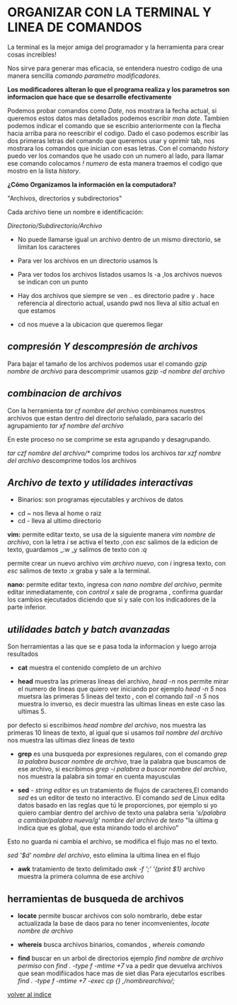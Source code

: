 # ORGANIZAR CON LA TERMINAL Y LINEA DE COMANDOS

La terminal  es la mejor amiga del programador y la herramienta para crear cosas increibles! 

Nos sirve para generar mas eficacia, se entendera nuestro codigo de una manera sencilla _comando parametro modificadores_.

__Los modificadores alteran lo que el programa realiza y los parametros son informacion que hace que se desarrolle efectivamente__ 

Podemos probar comandos como _Date_, nos mostrara la fecha actual, si queremos estos datos mas detallados podemos escribir _man date_. Tambien podemos indicar el comando que se escribio anteriormente con la flecha hacia arriba para no reescribir el codigo. Dado el caso podemos escribir las dos primeras letras del comando que queremos usar y oprimir tab, nos mostrara los comandos que inician con esas letras. Con el comando _history_ puedo ver los comandos que he usado con un numero al lado, para llamar ese comando colocamos _! numero_ de esta manera traemos el codigo que mostro en la lista _history_.


__¿Cómo Organizamos la información en la computadora?__

"Archivos, directorios y subdirectorios"

Cada archivo tiene un nombre e identificación:

_Directorio/Subdirectorio/Archivo_

 + No puede llamarse igual un archivo dentro de un mismo directorio, se limitan los caracteres

  + Para ver los archivos en un directorio  usamos ls

  + Para ver todos los archivos listados usamos ls -a ,los archivos nuevos se indican con un punto 

  + Hay dos archivos que siempre se ven ..  es directorio padre y . hace referencia al directorio actual, usando pwd nos lleva al sitio actual en que estamos

  + cd nos mueve a la ubicacion que queremos llegar 

  ## **_compresión Y descompresión de archivos_**

Para bajar el tamaño de los archivos podemos usar el comando _gzip nombre de archivo_
para descomprimir usamos _gzip -d nombre del archivo_

## **_combinacion de archivos_**

Con la herramienta _tar cf nombre del archivo_ combinamos nuestros archivos que estan dentro del directorio señalado, para sacarlo del agrupamiento _tar xf nombre del archivo_

En este proceso no se comprime se esta agrupando y desagrupando.

_tar czf nombre del archivo/*_ comprime todos los archivos 
_tar xzf nombre del archivo_ descomprime todos los archivos

  ## **_Archivo de texto y utilidades interactivas_**

  * Binarios: son programas ejecutables y archivos de datos  
  + cd ~ nos lleva al home o raiz 
  + cd  - lleva al ultimo directorio 

  __vim:__ permite editar texto, se usa de la siguiente manera _vim nombre de archivo_, con la letra _i_ se activa el texto ,con _esc_ salimos de la edicion de texto, guardamos _:w _y salimos de texto con _:q_

  permite crear un nuevo archivo  _vim archivo nuevo_, con _i_ ingresa texto, con _esc_ salimos de texto _:x_ graba y sale a la terminal.

  __nano:__ permite editar texto, ingresa con _nano nombre del archivo_, permite editar inmediatamente, con _control x_ sale de programa , confirma guardar los cambios ejecutados diciendo que si  y sale con los indicadores de la parte inferior. 

## **_utilidades batch y batch avanzadas_**

Son herramientas a las que se e pasa toda la informacion y luego arroja resultados 

+ __cat__  muestra el contenido completo de un archivo

+ __head__ muestra las primeras lineas del archivo, _head  -n_ nos permite mirar el numero de lineas que quiero ver iniciando  por ejemplo _head -n 5_ nos muetsra las primeras 5 lineas del texto , con el comando _tail -n 5_ nos muestra lo inverso, es decir muestra las ultimas lineas en este caso las ultimas 5.

por defecto si escribimos _head  nombre del archivo_, nos muestra las primeras 10 lineas de texto, al igual que si usamos _tail nombre del archivo_ nos muestra las ultimas diez lineas de texto 

* __grep__ es una busqueda por expresiones regulares, con el comando _grep la palabra buscar nombre de archivo_, trae la palabra que buscamos de ese archivo, si escribimos _grep -i palabra a buscar nombre del archivo_, nos muestra la palabra sin tomar en cuenta mayusculas

+ __sed__ _- string editor_ es un tratamiento de flujos de caracteres,El comando _sed_ es un editor de texto no interactivo. El comando _sed_ de Linux edita datos basado en las reglas que tú le proporciones, por ejemplo si yo quiero cambiar dentro del archivo de texto una palabra seria  _'s/palabra a cambiar/palabra nueva/g' nombre del archivo de texto_  "la última g indica que es global, que esta mirando todo el archivo"

Esto no guarda ni cambia el archivo, se modifica el flujo mas no el texto.

_sed '$d' nombre del archivo_, esto elimina la ultima linea en el flujo 

+ __awk__ tratamiento de texto delimitado _awk -f ';' '{print $1}_ archivo  muestra la primera columna de ese archivo


## herramientas de busqueda de archivos

+ __locate__ permite buscar archivos con solo nombrarlo, debe estar actualizada la base de daos para no tener incomvenientes, _locate nombre de archivo_

+ __whereis__ busca archivos binarios, comandos , _whereis comando_   

+ __find__ buscar en un arbol de directorios ejemplo _find nombre de archivo permiso_ con  _find . -type f -mtime +7_  va  a pedir que devuelva archivos que sean modifiicados hace mas de siet dias 
Para ejecutarlos escribes _find . -type f -mtime +7 -exec cp {} ,/nombrearchivo/\;_





[volver al indice](./README.md)